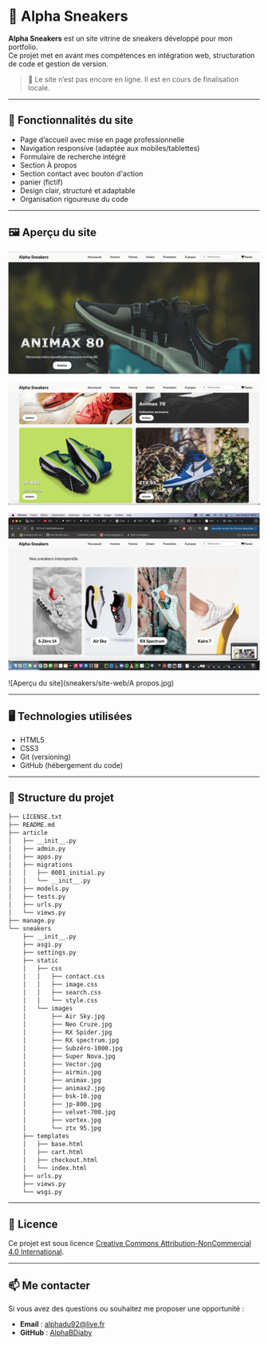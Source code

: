 # 👟 Alpha Sneakers

**Alpha Sneakers** est un site vitrine de sneakers développé pour mon portfolio.  
Ce projet met en avant mes compétences en intégration web, structuration de code et gestion de version.

> 🛑 Le site n’est pas encore en ligne. Il est en cours de finalisation locale.

---

## 📄 Fonctionnalités du site

- Page d’accueil avec mise en page professionnelle  
- Navigation responsive (adaptée aux mobiles/tablettes)  
- Formulaire de recherche intégré  
- Section À propos  
- Section contact avec bouton d'action  
- panier (fictif)  
- Design clair, structuré et adaptable  
- Organisation rigoureuse du code  

---

## 🖼 Aperçu du site

![Aperçu du site](sneakers/site-web/Alpha-sneakers.jpg)

![Aperçu du site](sneakers/site-web/Catalogue.jpg)

![Aperçu du site](sneakers/site-web/Collection.jpg)

![Aperçu du site](sneakers/site-web/A propos.jpg)

---
## 🖥️ Technologies utilisées

- HTML5  
- CSS3  
- Git (versioning)  
- GitHub (hébergement du code)  

---

## 📁 Structure du projet

```text
├── LICENSE.txt
├── README.md
├── article
│   ├── __init__.py
│   ├── admin.py
│   ├── apps.py
│   ├── migrations
│   │   ├── 0001_initial.py
│   │   └── __init__.py
│   ├── models.py
│   ├── tests.py
│   ├── urls.py
│   └── views.py
├── manage.py
└── sneakers
    ├── __init__.py
    ├── asgi.py
    ├── settings.py
    ├── static
    │   ├── css
    │   │   ├── contact.css
    │   │   ├── image.css
    │   │   ├── search.css
    │   │   └── style.css
    │   └── images
    │       ├── Air Sky.jpg
    │       ├── Neo Cruze.jpg
    │       ├── RX Spider.jpg
    │       ├── RX spectrum.jpg
    │       ├── Subzéro-1000.jpg
    │       ├── Super Nova.jpg
    │       ├── Vector.jpg
    │       ├── airmin.jpg
    │       ├── animax.jpg
    │       ├── animax2.jpg
    │       ├── bsk-10.jpg
    │       ├── jp-800.jpg
    │       ├── velvet-700.jpg
    │       ├── vortex.jpg
    │       └── ztx 95.jpg
    ├── templates
    │   ├── base.html
    │   ├── cart.html
    │   ├── checkout.html
    │   └── index.html
    ├── urls.py
    ├── views.py
    └── wsgi.py
```
---

## 📜 Licence

Ce projet est sous licence [Creative Commons Attribution-NonCommercial 4.0 International](LICENSE.txt).

---

## 📫 Me contacter

Si vous avez des questions ou souhaitez me proposer une opportunité :

- **Email** : alphadu92@live.fr  
- **GitHub** : [AlphaBDiaby](https://github.com/AlphaBDiaby)